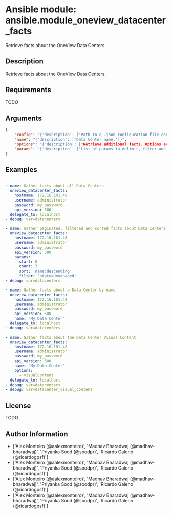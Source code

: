 # Ansible module: ansible.module_oneview_datacenter_facts


Retrieve facts about the OneView Data Centers

## Description

Retrieve facts about the OneView Data Centers.

## Requirements

TODO

## Arguments

``` json
{
    "config": "{'description': ['Path to a .json configuration file containing the OneView client configuration. The configuration file is optional and when used should be present in the host running the ansible commands. If the file path is not provided, the configuration will be loaded from environment variables. For links to example configuration files or how to use the environment variables verify the notes section.']}",
    "name": "{'description': ['Data Center name.']}",
    "options": "{'description': ["Retrieve additional facts. Options available: 'visualContent'."]}",
    "params": "{'description': ['List of params to delimit, filter and sort the list of resources.', 'params allowed: - C(start): The first item to return, using 0-based indexing. - C(count): The number of resources to return. - C(filter): A general filter/query string to narrow the list of items returned. - C(sort): The sort order of the returned data set.']}",
}
```

## Examples


``` yaml

- name: Gather facts about all Data Centers
  oneview_datacenter_facts:
    hostname: 172.16.101.48
    username: administrator
    password: my_password
    api_version: 500
  delegate_to: localhost
- debug: var=datacenters

- name: Gather paginated, filtered and sorted facts about Data Centers
  oneview_datacenter_facts:
    hostname: 172.16.101.48
    username: administrator
    password: my_password
    api_version: 500
    params:
      start: 0
      count: 3
      sort: 'name:descending'
      filter: 'state=Unmanaged'
- debug: var=datacenters

- name: Gather facts about a Data Center by name
  oneview_datacenter_facts:
    hostname: 172.16.101.48
    username: administrator
    password: my_password
    api_version: 500
    name: "My Data Center"
  delegate_to: localhost
- debug: var=datacenters

- name: Gather facts about the Data Center Visual Content
  oneview_datacenter_facts:
    hostname: 172.16.101.48
    username: administrator
    password: my_password
    api_version: 500
    name: "My Data Center"
    options:
      - visualContent
  delegate_to: localhost
- debug: var=datacenters
- debug: var=datacenter_visual_content

```

## License

TODO

## Author Information
  - ['Alex Monteiro (@aalexmonteiro)', 'Madhav Bharadwaj (@madhav-bharadwaj)', 'Priyanka Sood (@soodpr)', 'Ricardo Galeno (@ricardogpsf)']
  - ['Alex Monteiro (@aalexmonteiro)', 'Madhav Bharadwaj (@madhav-bharadwaj)', 'Priyanka Sood (@soodpr)', 'Ricardo Galeno (@ricardogpsf)']
  - ['Alex Monteiro (@aalexmonteiro)', 'Madhav Bharadwaj (@madhav-bharadwaj)', 'Priyanka Sood (@soodpr)', 'Ricardo Galeno (@ricardogpsf)']
  - ['Alex Monteiro (@aalexmonteiro)', 'Madhav Bharadwaj (@madhav-bharadwaj)', 'Priyanka Sood (@soodpr)', 'Ricardo Galeno (@ricardogpsf)']
